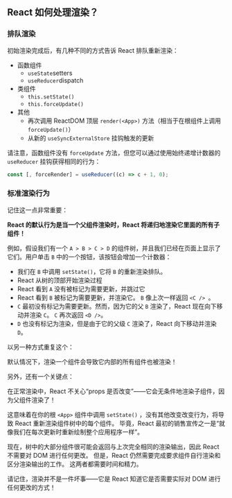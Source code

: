 

## React 如何处理渲染？

### 排队渲染

初始渲染完成后，有几种不同的方式告诉 React 排队重新渲染：

- 函数组件
  - `useState`setters
  - `useReducer`dispatch
- 类组件
  - `this.setState()`
  - `this.forceUpdate()`
- 其他
  - 再次调用 ReactDOM 顶层 `render(<App>)` 方法（相当于在根组件上调用 `forceUpdate()`）
  - 从新的 `useSyncExternalStore` 挂钩触发的更新

请注意，函数组件没有 `forceUpdate` 方法，但您可以通过使用始终递增计数器的 `useReducer` 挂钩获得相同的行为：

```js
const [, forceRender] = useReducer((c) => c + 1, 0);
```


### 标准渲染行为

记住这一点非常重要：

**React 的默认行为是当一个父组件渲染时，React 将递归地渲染它里面的所有子组件！**

例如，假设我们有一个 `A > B > C > D` 的组件树，并且我们已经在页面上显示了它们。用户单击 `B` 中的一个按钮，该按钮会增加一个计数器：

  - 我们在 `B` 中调用 `setState()`，它将 `B` 的重新渲染排队。
  - React 从树的顶部开始渲染过程
  - React 看到 `A` 没有被标记为需要更新，并跳过它
  - React 看到 `B` 被标记为需要更新，并渲染它。 `B` 像上次一样返回 `<C /> `。
  - `C` 最初没有标记为需要更新。然而，因为它的父 `B` 渲染了，React 现在向下移动并渲染 `C`。 `C` 再次返回 `<D />`。
  - `D` 也没有标记为渲染，但是由于它的父级 `C` 渲染了，React 向下移动并渲染 `D`。

以另一种方式重复这个：

默认情况下，渲染一个组件会导致它内部的所有组件也被渲染！

另外，还有一个关键点：

在正常渲染中，React 不关心“props 是否改变”——它会无条件地渲染子组件，因为父组件渲染了！

这意味着在你的根 `<App>` 组件中调用 `setState()` ，没有其他改变改变行为，将导致 React 重新渲染组件树中的每个组件。 毕竟，React 最初的销售宣传之一是“就像我们在每次更新时重新绘制整个应用程序一样”。

现在，树中的大部分组件很可能会返回与上次完全相同的渲染输出，因此 React 不需要对 DOM 进行任何更改。 但是，React 仍然需要完成要求组件自行渲染和区分渲染输出的工作。 这两者都需要时间和精力。

请记住，渲染并不是一件坏事——它是 React 知道它是否需要实际对 DOM 进行任何更改的方式！